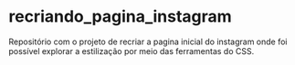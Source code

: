 # recriando_pagina_instagram
Repositório com o projeto de recriar a pagina inicial do instagram onde foi possível explorar a estilização por meio das ferramentas do CSS.
